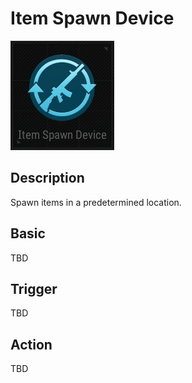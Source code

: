 # Item Spawn Device

![ItemSpawn Icon](../images/DeviceIcons/Device_ItemSpawn.png)

## Description

Spawn items in a predetermined location.

## Basic

TBD

## Trigger

TBD

## Action

TBD
